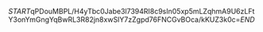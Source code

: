 $START$qPDouMBPL/H4yTbc0Jabe3l7394RI8c9sIn05xp5mLZqhmA9U6zLFtY3onYmGngYqBwRL3R82jn8xwSIY7zZgpd76FNCGvBOca/kKUZ3k0c=$END$